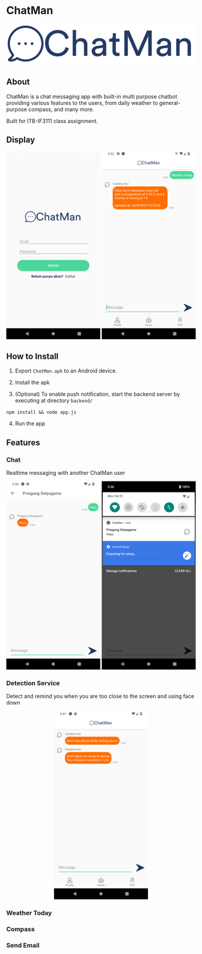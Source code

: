 # ChatMan

<p align="center"> <img src="photoshop_assets/logo.png" alt="logo" width="600"/> </p>

## About

ChatMan is a chat messaging app with built-in multi purpose chatbot providing various features to the users, from daily weather to general-purpose compass, and many more.


Built for ITB-IF3111 class assignment.  

## Display
<p align="center"> <img src="photoshop_assets/Readme_Screenshot/login_page.png" alt="login_page" width="250"/>  <img src="photoshop_assets/Readme_Screenshot/bot_chatroom.png" alt="bot_chatroom" width="250"/> </p>  

## How to Install
1. Export  `ChatMan.apk` to an Android device.

2. Install the apk

3. (Optional) To enable push notification, start the backend server by executing at directory `backend/`
```
npm install && node app.js
```

4. Run the app

## Features

### Chat
Realtime messaging with another ChatMan user

<p align="center"> <img src="photoshop_assets/Readme_Screenshot/chat_0.png" alt="chat_0" width="250"/> <img src="photoshop_assets/Readme_Screenshot/chat_1.png" alt="chat_1" width="250"/> </p>

### Detection Service
Detect and remind you when you are too close to the screen and using face down

<p align="center"> <img src="photoshop_assets/Readme_Screenshot/service.png" alt="service" width="250"/>

### Weather Today

### Compass

### Send Email

